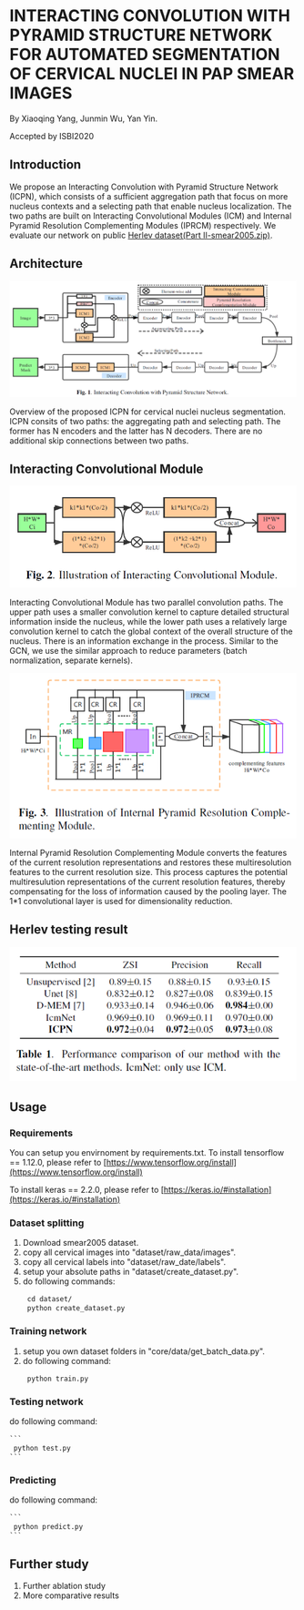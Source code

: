 # INTERACTING CONVOLUTION WITH PYRAMID STRUCTURE NETWORK FOR AUTOMATED SEGMENTATION OF CERVICAL NUCLEI IN PAP SMEAR IMAGES
By Xiaoqing Yang, Junmin Wu, Yan Yin.

Accepted by ISBI2020
## Introduction
We propose an Interacting Convolution with Pyramid Structure Network (ICPN), which consists of a sufficient aggregation path that focus on more nucleus contexts and a selecting path that enable nucleus localization. The two paths are built on Interacting Convolutional Modules (ICM) and Internal Pyramid Resolution Complementing Modules (IPRCM) respectively. We evaluate our network on public [Herlev dataset(Part II-smear2005.zip)](http://mde-lab.aegean.gr/index.php/downloads).

## Architecture
![](img/ICPN.PNG)

Overview of the proposed ICPN for cervical nuclei nucleus segmentation. ICPN consits of two paths: the aggregating path and selecting path. The former has N encoders and the latter has N decoders. There are no additional skip connections between two paths.

## Interacting Convolutional Module
![](img/ICM.PNG)

Interacting Convolutional Module has two parallel convolution paths. The upper path uses a smaller convolution kernel to capture detailed structural information inside the nucleus, while the lower path uses a relatively large convolution kernel to catch the global context of the overall structure of the nucleus. There is an information exchange in the process. Similar to the GCN, we use the similar approach to reduce parameters (batch normalization, separate kernels). 

![](img/IPRCM.PNG)

Internal Pyramid Resolution Complementing Module converts the features of the current resolution representations and restores these multiresolution features to the current resolution size. This process captures the potential multiresulution representations of the current resolution features, thereby compensating for the loss of information caused by the pooling layer. The 1*1 convolutional layer is used for dimensionality reduction.

## Herlev testing result
![](img/result.PNG)

## Usage
### Requirements
You can setup you envirnoment by requirements.txt.
To install tensorflow == 1.12.0, please refer to [https://www.tensorflow.org/install](https://www.tensorflow.org/install)

To install keras == 2.2.0, please refer to [https://keras.io/#installation](https://keras.io/#installation)

### Dataset splitting
 1. Download smear2005 dataset.
 2. copy all cervical images into "dataset/raw_data/images".
 3. copy all cervical labels into "dataset/raw_date/labels".
 4. setup your absolute paths in "dataset/create_dataset.py".
 5. do following commands:
    ```
     cd dataset/
     python create_dataset.py
    ```

### Training network
 1. setup you own dataset folders in "core/data/get_batch_data.py".
 2. do following command:
    ```
     python train.py
    ```

### Testing network
 do following command:

    ```
     python test.py
    ```

### Predicting 
 do following command:

    ```
     python predict.py
    ```

## Further study
 1. Further ablation study
 2. More comparative results
